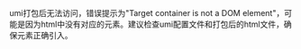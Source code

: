umi打包后无法访问，错误提示为"Target container is not a DOM element"，可能是因为html中没有对应的元素。建议检查umi配置文件和打包后的html文件，确保元素正确引入。
